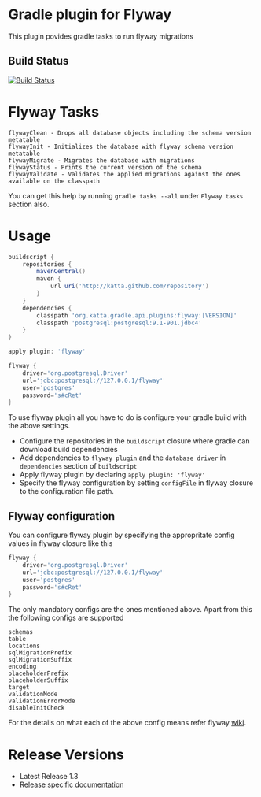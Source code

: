 # Gradle plugin for Flyway

This plugin povides gradle tasks to run flyway migrations

## Build Status

[![Build Status](https://secure.travis-ci.org/katta/gradle-flyway-plugin.png)](http://travis-ci.org/katta/gradle-flyway-plugin)

# Flyway Tasks

    flywayClean - Drops all database objects including the schema version metatable
    flywayInit - Initializes the database with flyway schema version metatable
    flywayMigrate - Migrates the database with migrations
    flywayStatus - Prints the current version of the schema
    flywayValidate - Validates the applied migrations against the ones available on the classpath

You can get this help by running `gradle tasks --all` under `Flyway tasks` section also. 

# Usage

```groovy
buildscript {
    repositories {
        mavenCentral()
        maven {
            url uri('http://katta.github.com/repository')
        }
    }
    dependencies {
        classpath 'org.katta.gradle.api.plugins:flyway:[VERSION]'
        classpath 'postgresql:postgresql:9.1-901.jdbc4'
    }
}

apply plugin: 'flyway'

flyway {
    driver='org.postgresql.Driver'
    url='jdbc:postgresql://127.0.0.1/flyway'
    user='postgres'
    password='s#cRet'
}
```

To use flyway plugin all you have to do is configure your gradle build with the above settings.

* Configure the repositories in the `buildscript` closure where gradle can download build dependencies
* Add dependencies to `flyway plugin` and the `database driver` in `dependencies` section of `buildscript`
* Apply flyway plugin by declaring `apply plugin: 'flyway'`
* Specify the flyway configuration by setting `configFile` in flyway closure to the configuration file path.

## Flyway configuration

You can configure flyway plugin by specifying the appropritate config values in flyway closure like this

```groovy
flyway {
    driver='org.postgresql.Driver'
    url='jdbc:postgresql://127.0.0.1/flyway'
    user='postgres'
    password='s#cRet'
}
```

The only mandatory configs are the ones mentioned above. Apart from this the following configs are supported

    schemas
    table
    locations
    sqlMigrationPrefix
    sqlMigrationSuffix
    encoding
    placeholderPrefix
    placeholderSuffix
    target
    validationMode
    validationErrorMode
    disableInitCheck

For the details on what each of the above config means refer flyway [wiki](http://code.google.com/p/flyway/wiki/CommandLineMigrate).

# Release Versions

* Latest Release 1.3
* [Release specific documentation](https://github.com/katta/gradle-flyway-plugin/wiki/Release-Versions)



